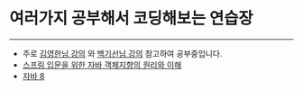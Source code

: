 # 여러가지 공부해서 코딩해보는 연습장
___
- 주로 [김영한님 강의](https://www.inflearn.com/course/%EC%8A%A4%ED%94%84%EB%A7%81-%ED%95%B5%EC%8B%AC-%EC%9B%90%EB%A6%AC-%EA%B3%A0%EA%B8%89%ED%8E%B8/dashboard) 와 [백기선님 강의](https://www.inflearn.com/course/%EB%94%94%EC%9E%90%EC%9D%B8-%ED%8C%A8%ED%84%B4/dashboard) 참고하여 공부중입니다.
- [스프링 입문을 위한 자바 객체지향의 원리와 이해](http://www.kyobobook.co.kr/product/detailViewKor.laf?mallGb=KOR&ejkGb=KOR&barcode=9788998139940)
- [자바 8](https://www.inflearn.com/course/the-java-java8/dashboard)
